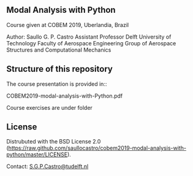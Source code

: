 Modal Analysis with Python
---

Course given at COBEM 2019, Uberlandia, Brazil

Author: Saullo G. P. Castro
Assistant Professor
Delft University of Technology
Faculty of Aerospace Engineering
Group of Aerospace Structures and Computational Mechanics

Structure of this repository
---

The course presentation is provided in::

  COBEM2019-modal-analysis-with-Python.pdf

Course exercises are under folder 


License
-------
Distrubuted with the BSD License 2.0 (https://raw.github.com/saullocastro/cobem2019-modal-analysis-with-python/master/LICENSE).

Contact: S.G.P.Castro@tudelft.nl

